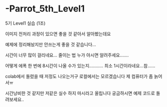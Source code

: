 # -Parrot_5th_Level1
5기 Level1 실습 (1조)

이미지 전처리 과정이 있으면 좋을 것 같아서 알아봤는데요

예제에 정리해놨지만 안쓰는게 좋을 것 같습니다...

시간이 너무 많이 걸리네요... 줄이는 법 누가 아시면 알려주세요.......

어떻게 에폭 한 번에 8시간이 나올 수가 있는지........... 최소 1시간이라네요...참......

colab에서 돌렸을 때 저정도 나오는거구 로컬에서는 모르겠습니다 제 컴퓨터가 좀 늙어서ㅠ

시간낭비한 것 같지만 저같은 실수 하지 마시라고 올립니다 궁금하시면 예제 코드로 돌려보세요..

